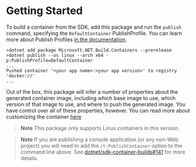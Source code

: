 # Getting Started

To build a container from the SDK, add this package and run the `publish` command,
specifying the `DefaultContainer` PublishProfile. You can learn more about Publish Profiles [in the documentation](https://docs.microsoft.com/aspnet/core/host-and-deploy/visual-studio-publish-profiles?view=aspnetcore-6.0#publish-profiles).

```shell
>dotnet add package Microsoft.NET.Build.Containers --prerelease
>dotnet publish --os linux --arch x64 -p:PublishProfile=DefaultContainer
...
Pushed container '<your app name>:<your app version>' to registry 'docker://'
...
```

Out of the box, this package will infer a number of properties about the generated container image, including which base image to use, which version of that image to use, and where to push the generated image. You have control over all of these properties, however. You can read more about customizing the container [here](./ContainerCustomization.md)

> **Note**
> This package only supports Linux containers in this version.

> **Note**
> If you are publishing a console application (or any non-Web project) you will need to add the `/t:PublishContainer` option to the command line above. See [dotnet/sdk-container-builds#141](https://github.com/dotnet/sdk-container-builds/issues/141) for more details.